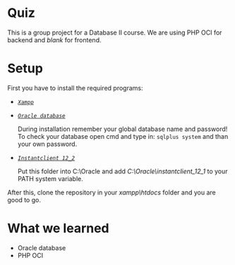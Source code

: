 # Quiz
This is a group project for a Database II course. We are using PHP OCI for backend and *blank* for frontend.

# Setup

First you have to install the required programs:

* [*`Xampp`*](https://www.apachefriends.org/hu/index.html)

* [*`Oracle database`*](https://www.oracle.com/technetwork/database/enterprise-edition/downloads/index.html)

  During installation remember your global database name and password! To check your database open cmd and type in: `sqlplus system` and than your own password.

* [*`Instantclient 12_2`*](https://www.oracle.com/technetwork/topics/winx64soft-089540.html)

  Put this folder into C:\Oracle and add *C:\Oracle\instantclient_12_1* to your PATH system variable.

After this, clone the repository in your *xampp\htdocs* folder and you are good to go.

# What we learned

* Oracle database
* PHP OCI
